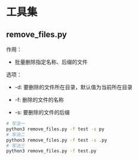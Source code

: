 # 工具集

## remove_files.py

作用：

* 批量删除指定名称、后缀的文件

选项：

* -d: 要删除的文件所在目录，默认值为当前所在目录

* -f: 删除的文件的名称
* -s: 要删除的文件的后缀

```sh
# 写法一
python3 remove_files.py -f test -s py
# 写法二
python3 remove_files.py -f test -s .py
# 写法三
python3 remove_files.py -f test.py
```



